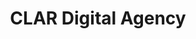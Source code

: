 ---
title: CLAR Digital Agency
img: /img/clar/mockup.jpg
kind: coding
spotlight: true
layout: case-detail
tags: cases
url: https://clar-development.netlify.app/
---
